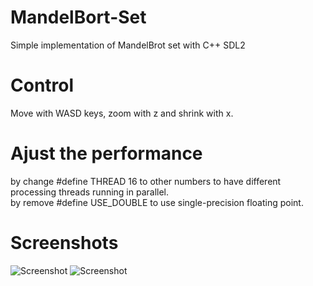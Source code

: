 # MandelBort-Set
Simple implementation of MandelBrot set with C++ SDL2

# Control
Move with WASD keys, zoom with z and shrink with x.  

# Ajust the performance
by change #define THREAD 16 to other numbers to have different processing threads running in parallel.  
by remove #define USE_DOUBLE to use single-precision floating point.   

# Screenshots
![Screenshot](screenshot0.bmp)
![Screenshot](screenshot1.bmp)

